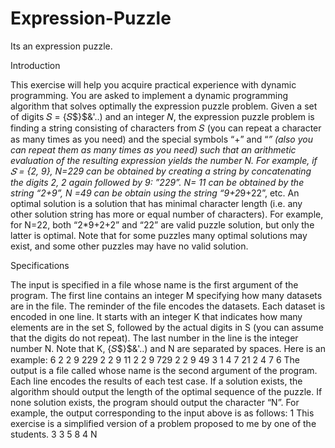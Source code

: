 # Expression-Puzzle
Its an expression puzzle.




Introduction


This exercise will help you acquire practical experience with dynamic programming. You are asked to implement
a dynamic programming algorithm that solves optimally the expression puzzle problem. Given a set of digits 𝑆 =
{𝑆$}$&'..) and an integer 𝑁, the expression puzzle problem is finding a string consisting of characters from 𝑆 (you
can repeat a character as many times as you need) and the special symbols “+” and “*” (also you can repeat
them as many times as you need) such that an arithmetic evaluation of the resulting expression yields the
number N. For example, if 𝑆 = {2, 9}, N=229 can be obtained by creating a string by concatenating the digits 2,
2 again followed by 9: ”229”. N= 11 can be obtained by the string “2+9”, N =49 can be obtain using the string
“9+2*9+22”, etc. An optimal solution is a solution that has minimal character length (i.e. any other solution
string has more or equal number of characters). For example, for N=22, both “2*9+2+2” and “22” are valid
puzzle solution, but only the latter is optimal. Note that for some puzzles many optimal solutions may exist, and
some other puzzles may have no valid solution.


Specifications


The input is specified in a file whose name is the first argument of the program. The first line contains an integer
M specifying how many datasets are in the file. The reminder of the file encodes the datasets. Each dataset is
encoded in one line. It starts with an integer K that indicates how many elements are in the set S, followed by
the actual digits in S (you can assume that the digits do not repeat). The last number in the line is the integer
number N. Note that K, {𝑆$}$&'..) and N are separated by spaces.
Here is an example:
6
2 2 9 229
2 2 9 11
2 2 9 729
2 2 9 49
3 1 4 7 21
2 4 7 6
The output is a file called whose name is the second argument of the program. Each line encodes the results of
each test case. If a solution exists, the algorithm should output the length of the optimal sequence of the puzzle.
If none solution exists, the program should output the character “N”.
For example, the output corresponding to the input above is as follows:
1 This exercise is a simplified version of a problem proposed to me by one of the students.
3
3
5
8
4
N
